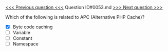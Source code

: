 [<<< Previous question <<<](0052.md)  Question ID#0053.md  [>>> Next question >>>](0054.md) 

Which of the following is related to APC (Alternative PHP Cache)?

- [x] Byte code caching
- [ ] Variable
- [ ] Constant
- [ ] Namespace
